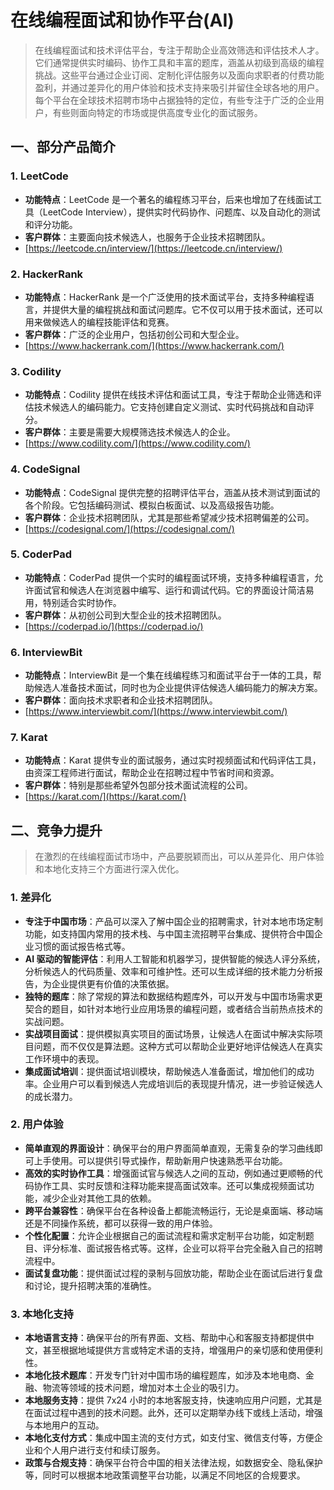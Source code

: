 # 在线编程面试和协作平台(AI)

> 在线编程面试和技术评估平台，专注于帮助企业高效筛选和评估技术人才。它们通常提供实时编码、协作工具和丰富的题库，涵盖从初级到高级的编程挑战。这些平台通过企业订阅、定制化评估服务以及面向求职者的付费功能盈利，并通过差异化的用户体验和技术支持来吸引并留住全球各地的用户。每个平台在全球技术招聘市场中占据独特的定位，有些专注于广泛的企业用户，有些则面向特定的市场或提供高度专业化的面试服务。

## 一、部分产品简介

### 1. **LeetCode**

- **功能特点**：LeetCode 是一个著名的编程练习平台，后来也增加了在线面试工具（LeetCode Interview），提供实时代码协作、问题库、以及自动化的测试和评分功能。
- **客户群体**：主要面向技术候选人，也服务于企业技术招聘团队。
- [https://leetcode.cn/interview/](https://leetcode.cn/interview/)

### 2. **HackerRank**

- **功能特点**：HackerRank 是一个广泛使用的技术面试平台，支持多种编程语言，并提供大量的编程挑战和面试问题库。它不仅可以用于技术面试，还可以用来做候选人的编程技能评估和竞赛。
- **客户群体**：广泛的企业用户，包括初创公司和大型企业。
- [https://www.hackerrank.com/](https://www.hackerrank.com/)

### 3. **Codility**

- **功能特点**：Codility 提供在线技术评估和面试工具，专注于帮助企业筛选和评估技术候选人的编码能力。它支持创建自定义测试、实时代码挑战和自动评分。
- **客户群体**：主要是需要大规模筛选技术候选人的企业。
- [https://www.codility.com/](https://www.codility.com/)

### 4. **CodeSignal**

- **功能特点**：CodeSignal 提供完整的招聘评估平台，涵盖从技术测试到面试的各个阶段。它包括编码测试、模拟白板面试、以及高级报告功能。
- **客户群体**：企业技术招聘团队，尤其是那些希望减少技术招聘偏差的公司。
- [https://codesignal.com/](https://codesignal.com/)

### 5. **CoderPad**

- **功能特点**：CoderPad 提供一个实时的编程面试环境，支持多种编程语言，允许面试官和候选人在浏览器中编写、运行和调试代码。它的界面设计简洁易用，特别适合实时协作。
- **客户群体**：从初创公司到大型企业的技术招聘团队。
- [https://coderpad.io/](https://coderpad.io/)

### 6. **InterviewBit**

- **功能特点**：InterviewBit 是一个集在线编程练习和面试平台于一体的工具，帮助候选人准备技术面试，同时也为企业提供评估候选人编码能力的解决方案。
- **客户群体**：面向技术求职者和企业技术招聘团队。
- [https://www.interviewbit.com/](https://www.interviewbit.com/)

### 7. **Karat**

- **功能特点**：Karat 提供专业的面试服务，通过实时视频面试和代码评估工具，由资深工程师进行面试，帮助企业在招聘过程中节省时间和资源。
- **客户群体**：特别是那些希望外包部分技术面试流程的公司。
- [https://karat.com/](https://karat.com/)

## 二、竞争力提升

> 在激烈的在线编程面试市场中，产品要脱颖而出，可以从差异化、用户体验和本地化支持三个方面进行深入优化。

### 1. **差异化**

- **专注于中国市场**：产品可以深入了解中国企业的招聘需求，针对本地市场定制功能，如支持国内常用的技术栈、与中国主流招聘平台集成、提供符合中国企业习惯的面试报告格式等。
- **AI 驱动的智能评估**：利用人工智能和机器学习，提供智能的候选人评分系统，分析候选人的代码质量、效率和可维护性。还可以生成详细的技术能力分析报告，为企业提供更有价值的决策依据。
- **独特的题库**：除了常规的算法和数据结构题库外，可以开发与中国市场需求更契合的题目，如针对本地行业应用场景的编程问题，或者结合当前热点技术的实战问题。
- **实战项目面试**：提供模拟真实项目的面试场景，让候选人在面试中解决实际项目问题，而不仅仅是算法题。这种方式可以帮助企业更好地评估候选人在真实工作环境中的表现。
- **集成面试培训**：提供面试培训模块，帮助候选人准备面试，增加他们的成功率。企业用户可以看到候选人完成培训后的表现提升情况，进一步验证候选人的成长潜力。

### 2. **用户体验**

- **简单直观的界面设计**：确保平台的用户界面简单直观，无需复杂的学习曲线即可上手使用。可以提供引导式操作，帮助新用户快速熟悉平台功能。
- **高效的实时协作工具**：增强面试官与候选人之间的互动，例如通过更顺畅的代码协作工具、实时反馈和注释功能来提高面试效率。还可以集成视频面试功能，减少企业对其他工具的依赖。
- **跨平台兼容性**：确保平台在各种设备上都能流畅运行，无论是桌面端、移动端还是不同操作系统，都可以获得一致的用户体验。
- **个性化配置**：允许企业根据自己的面试流程和需求定制平台功能，如定制题目、评分标准、面试报告格式等。这样，企业可以将平台完全融入自己的招聘流程中。
- **面试复盘功能**：提供面试过程的录制与回放功能，帮助企业在面试后进行复盘和讨论，提升招聘决策的准确性。

### 3. **本地化支持**

- **本地语言支持**：确保平台的所有界面、文档、帮助中心和客服支持都提供中文，甚至根据地域提供方言或特定术语的支持，增强用户的亲切感和使用便利性。
- **本地化技术题库**：开发专门针对中国市场的编程题库，如涉及本地电商、金融、物流等领域的技术问题，增加对本土企业的吸引力。
- **本地服务支持**：提供 7x24 小时的本地客服支持，快速响应用户问题，尤其是在面试过程中遇到的技术问题。此外，还可以定期举办线下或线上活动，增强与本地用户的互动。
- **本地化支付方式**：集成中国主流的支付方式，如支付宝、微信支付等，方便企业和个人用户进行支付和续订服务。
- **政策与合规支持**：确保平台符合中国的相关法律法规，如数据安全、隐私保护等，同时可以根据本地政策调整平台功能，以满足不同地区的合规要求。

<!-- ### 总结：
这些竞品与 产品具有类似的核心功能，但各自的侧重点和市场定位可能有所不同。产品 可能会更专注于提供一个简洁高效的在线面试体验，特别是在中国市场拥有一定的优势，而 HackerRank、Codility 等则在全球范围内有更广泛的用户基础和功能覆盖。

在竞争激烈的在线编程面试市场，产品 需要通过差异化的功能、用户体验和本地化支持来吸引并留住客户。 -->

<!--
1. 非常科学公平的技术技能评估平台；
2. 专注于帮助企业，专注帮助面试官来去分析；
3. 很关注候选人的体验，同时也关注面试官的体验。
 -->
